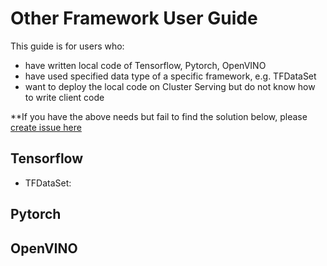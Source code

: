 # Other Framework User Guide

This guide is for users who:

* have written local code of Tensorflow, Pytorch, OpenVINO
* have used specified data type of a specific framework, e.g. TFDataSet
* want to deploy the local code on Cluster Serving but do not know how to write client code

**If you have the above needs but fail to find the solution below, please [create issue here](https://github.com/intel-analytics/analytics-zoo/issues)

## Tensorflow
* TFDataSet: 
## Pytorch

## OpenVINO
